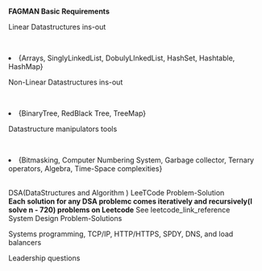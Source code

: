 <p>
<br/>
<b>FAGMAN Basic Requirements</b>
<br/>
<p>
<p>Linear Datastructures ins-out</p>
<br/><p><li>{Arrays, SinglyLinkedList, DobulyLInkedList, HashSet, Hashtable, HashMap}</li></p>

<p>Non-Linear Datastructures ins-out</p>
<br/><p><li>{BinaryTree, RedBlack Tree, TreeMap}</li></p>

<p>Datastructure manipulators tools</p>
<br/><p><li>{Bitmasking, Computer Numbering System, Garbage collector, Ternary operators, Algebra, Time-Space complexities}</li></p>

</p>

<br/>
<a>DSA(DataStructures and Algorithm ) LeeTCode Problem-Solution</a><br/>
   <b>Each solution for any DSA problemc comes iteratively and recursively(I solve n - 720) problems on Leetcode</b>
   <a>See leetcode_link_reference</a>

<br/>
<a>System Design Problem-Solutions</a><br/>

<a>Systems programming, TCP/IP, HTTP/HTTPS, SPDY, DNS, and load balancers</a>

<a>Leadership questions</a>
</p>
